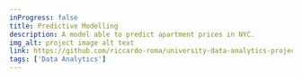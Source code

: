 ```yaml
---
inProgress: false
title: Predictive Modelling
description: A model able to predict apartment prices in NYC.
img_alt: project image alt text
link: https://github.com/riccardo-roma/university-data-analytics-project/tree/main/predictive-modelling
tags: ['Data Analytics']
---
```

